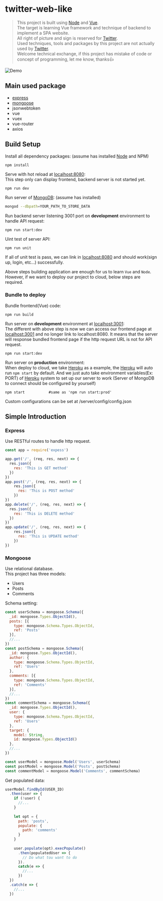 # twitter-web-like

> This project is built using [Node](https://nodejs.org/en/) and [Vue](https://vuejs.org/).  
> The target is learning Vue framework and technique of backend to implement a SPA website.  
> All right of picture and sign is reserved for [Twitter](https://twitter.com/).  
> Used techniques, tools and packages by this project are not actually used by [Twitter](https://twitter.com/).  
> Welcome technical exchange, if this project has mistake of code or concept of programming, let me know, thanks:thumbsup:

![Demo](https://github.com/JayZang/Twitter-Web-Like/blob/master/Demo.gif?raw=true)

## Main used package

* [express](#express)
* [mongoose](#mongoose)
* jsonwebtoken
* vue
* vuex
* vue-router
* axios

## Build Setup

Install all dependency packages: (assume has installed [Node](https://nodejs.org/en/) and NPM)

``` bash
npm install
```

Serve with hot reload at [localhost:8080](http://localhost:8080/):  
This step only can display frontend, backend server is not started yet.

```
npm run dev
```

Run server of [MongoDB](https://www.mongodb.com/): (assume has installed)

```bash
mongod --dbpath=YOUR_PATH_TO_STORE_DATA
```

Run backend server listening 3001 port on **development** environment to handle API request:

```shell
npm run start:dev
```

Uint test of server API:

```shell
npm run unit
```

If all of unit test is pass, we can link in [localhost:8080](http://localhost:8080/) and should work(sign up, login, etc...) successfully.    

Above steps building application are enough for us to learn `Vue` and `Node`. However, if we want to deploy our project to cloud,  below steps 
are required.

### Bundle to deploy

Bundle frontend(Vue) code:

```shell
npm run build
```

Run server on **development** environment at [localhost:3001](http://localhost:3001/):  
The different with above step is now we can access our frontend page at [localhost:3001](http://localhost:3001/) and no longer link to localhost:8080.
It means that the server will response bundled frontend page if the http request URL is not for API request.

```shell
npm run start:dev
```

Run server on **production** environment:  
When deploy to cloud, we take [Heroku](https://devcenter.heroku.com/) as a example, the [Heroku](https://devcenter.heroku.com/) will auto run `npm start` 
by default. And we just auto take environment variables(Ex: PORT) of [Heroku](https://devcenter.heroku.com/) system to set up our server to work (Server of 
MongoDB to connect should be configured by yourself)  

```shell
npm start           #same as 'npm run start:prod'
```

Custom configurations can be set at /server/config/config.json

## Simple Introduction

### Express

Use RESTful routes to handle http request.

```javascript
const app = require('expess')

app.get('/', (req, res, next) => {
  res.json({
    res: 'This is GET method'
  })
})
app.post('/', (req, res, next) => {
    res.json({
      res: 'This is POST method'
    })
})
app.delete('/', (req, res, next) => {
  res.json({
    res: 'This is DELETE method'
  })
})
app.update('/', (req, res, next) => {
    res.json({
      res: 'This is UPDATE method'
    })
})
```

### Mongoose

Use relational database.  
This project has three models:

* Users
* Posts
* Comments

Schema setting:

```javascript
const userSchema = mongoose.Schema({
  _id: mongoose.Types.ObjectId(),
  posts: [{
    type: mongoose.Schema.Types.ObjectId,
    ref: 'Posts'
  }],
  //...
})
const postSchema = mongoose.Schema({
  _id: mongoose.Types.ObjectId(),
  author: {
    type: mongoose.Schema.Types.ObjectId,
    ref: 'Users'
  },
  comments: [{
    type: mongoose.Schema.Types.ObjectId,
    ref: 'Comments'
  }],
  //...
})
const commentSchema = mongoose.Schema({
  _id: mongoose.Types.ObjectId(),
  user: {
    type: mongoose.Schema.Types.ObjectId,
    ref: 'Users'
  },
  target: {
    model: String,
    id: mongoose.Types.ObjectId()
  },
  //...
})

const userModel = mongoose.Model('Users', userSchema)
const postModel = mongoose.Model('Posts', postSchema)
const commentModel = mongoose.Model('Comments', commentSchema)
```

Get populated data:

```javascript
userModel.findById(USER_ID)
  .then(user => {
    if (!user) {
      //...
    }
    
    let opt = {
      path: 'posts',
      populate: {
        path: 'comments'
      }
    }
    
    user.populate(opt).execPopulate()
      .then(populatedUser => {
        // Do what tou want to do
      }).
      catch(e => {
        //...
      })
  })
  .catch(e => {
    //...
  })
```

